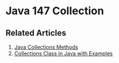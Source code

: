 # Java 147 Collection

## Related Articles
1. [Java Collections Methods](https://www.ruoxue.org/java-147-java-collections-methods/)
2. [Collections Class in Java with Examples](https://www.ruoxue.org/java-147-collections-class-in-java-with-examples/)
